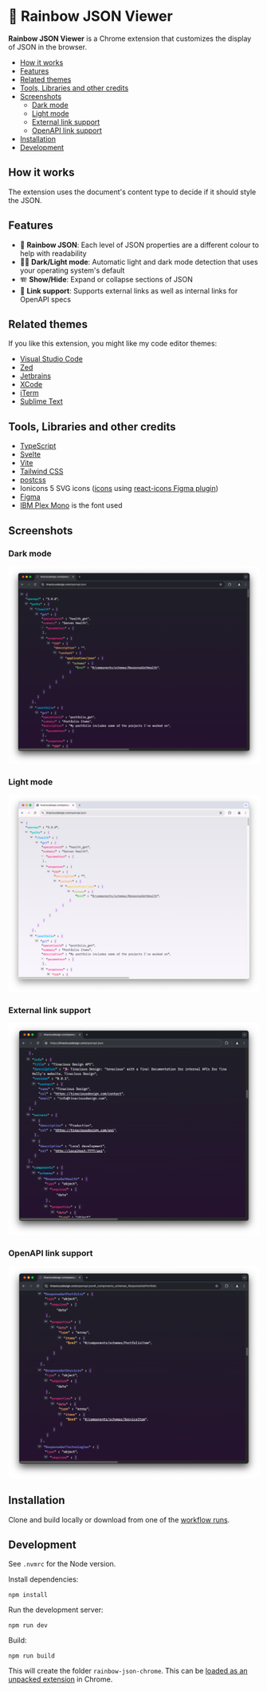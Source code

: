 # 🌈 Rainbow JSON Viewer

**Rainbow JSON Viewer** is a Chrome extension that customizes the display of JSON in the browser.

- [How it works](#how-it-works)
- [Features](#features)
- [Related themes](#related-themes)
- [Tools, Libraries and other credits](#tools-libraries-and-other-credits)
- [Screenshots](#screenshots)
  - [Dark mode](#dark-mode)
  - [Light mode](#light-mode)
  - [External link support](#external-link-support)
  - [OpenAPI link support](#openapi-link-support)
- [Installation](#installation)
- [Development](#development)


## How it works

The extension uses the document's content type to decide if it should style the JSON.

## Features

- 🌈 **Rainbow JSON**: Each level of JSON properties are a different colour to help with readability
- 🌝🌚 **Dark/Light mode**: Automatic light and dark mode detection that uses your operating system's default
- 🪗 **Show/Hide**: Expand or collapse sections of JSON
- 🔗 **Link support**: Supports external links as well as internal links for OpenAPI specs


## Related themes

If you like this extension, you might like my code editor themes:

- [Visual Studio Code](https://marketplace.visualstudio.com/items?itemName=tinaciousdesign.theme-tinaciousdesign)
- [Zed](https://gist.github.com/tinacious/dbdf82337ee6b461f438c6eb56ccb7b6)
- [Jetbrains](https://github.com/tinacious/jetbrains-tinacious-design-theme)
- [XCode](https://github.com/tinacious/tinacious-xcode-color-theme)
- [iTerm](https://github.com/tinacious/iterm-tinacious-design-theme)
- [Sublime Text](https://github.com/tinacious/sublime-tinacious-design-syntax)


## Tools, Libraries and other credits

- [TypeScript](https://www.typescriptlang.org/)
- [Svelte](https://svelte.dev/)
- [Vite](https://vite.dev/)
- [Tailwind CSS](https://tailwindcss.com)
- [postcss](https://postcss.org/)
- Ionicons 5 SVG icons ([icons](https://ionic.io/ionicons) using [react-icons Figma plugin](https://www.figma.com/community/plugin/921172243620367846/import-react-icons))
- [Figma](https://www.figma.com/)
- [IBM Plex Mono](https://fonts.google.com/specimen/IBM+Plex+Mono) is the font used


## Screenshots

### Dark mode

![](./screenshots/dark-mode.png)

### Light mode

![](./screenshots/light-mode.png)

### External link support

![](./screenshots/links-external.png)

### OpenAPI link support

![](./screenshots/links-openapi.png)


## Installation

Clone and build locally or download from one of the [workflow runs](https://github.com/tinacious/rainbow-json-chrome/actions/workflows/package.yml).


## Development

See `.nvmrc` for the Node version.

Install dependencies:

    npm install

Run the development server:

    npm run dev

Build:

    npm run build

This will create the folder `rainbow-json-chrome`. This can be [loaded as an unpacked extension](https://knowledge.workspace.google.com/kb/load-unpacked-extensions-000005962) in Chrome.
